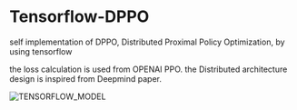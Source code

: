 # Tensorflow-DPPO
self implementation of DPPO, Distributed Proximal Policy Optimization, by using tensorflow

the loss calculation is used from OPENAI PPO.
the Distributed architecture design is inspired from Deepmind paper.


![TENSORFLOW_MODEL](DPPO.png)

